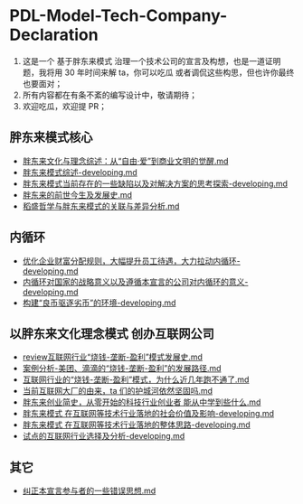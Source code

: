 # PDL-Model-Tech-Company-Declaration
1. 这是一个 基于胖东来模式 治理一个技术公司的宣言及构想，也是一道证明题，我将用 30 年时间来解 ta，你可以吃瓜 或者调侃这些构思，但也许你最终也要面对；
2. 所有内容都在有条不紊的编写设计中，敬请期待；
3. 欢迎吃瓜，欢迎提 PR；

## 胖东来模式核心
- [胖东来文化与理念综述：从“自由·爱”到商业文明的觉醒.md](%E8%83%96%E4%B8%9C%E6%9D%A5%E6%96%87%E5%8C%96%E4%B8%8E%E7%90%86%E5%BF%B5%E7%BB%BC%E8%BF%B0%EF%BC%9A%E4%BB%8E%E2%80%9C%E8%87%AA%E7%94%B1%C2%B7%E7%88%B1%E2%80%9D%E5%88%B0%E5%95%86%E4%B8%9A%E6%96%87%E6%98%8E%E7%9A%84%E8%A7%89%E9%86%92.md)
- [胖东来模式综述-developing.md](%E8%83%96%E4%B8%9C%E6%9D%A5%E6%A8%A1%E5%BC%8F%E7%BB%BC%E8%BF%B0-developing.md)
- [胖东来模式当前存在的一些缺陷以及对解决方案的思考探索-developing.md](%E8%83%96%E4%B8%9C%E6%9D%A5%E6%A8%A1%E5%BC%8F%E5%BD%93%E5%89%8D%E5%AD%98%E5%9C%A8%E7%9A%84%E4%B8%80%E4%BA%9B%E7%BC%BA%E9%99%B7%E4%BB%A5%E5%8F%8A%E5%AF%B9%E8%A7%A3%E5%86%B3%E6%96%B9%E6%A1%88%E7%9A%84%E6%80%9D%E8%80%83%E6%8E%A2%E7%B4%A2-developing.md)
- [胖东来的前世今生及发展史.md](%E8%83%96%E4%B8%9C%E6%9D%A5%E7%9A%84%E5%89%8D%E4%B8%96%E4%BB%8A%E7%94%9F%E5%8F%8A%E5%8F%91%E5%B1%95%E5%8F%B2.md)
- [稻盛哲学与胖东来模式的关联与差异分析.md](%E7%A8%BB%E7%9B%9B%E5%93%B2%E5%AD%A6%E4%B8%8E%E8%83%96%E4%B8%9C%E6%9D%A5%E6%A8%A1%E5%BC%8F%E7%9A%84%E5%85%B3%E8%81%94%E4%B8%8E%E5%B7%AE%E5%BC%82%E5%88%86%E6%9E%90.md)


## 内循环
- [优化企业财富分配规则，大幅提升员工待遇，大力拉动内循环-developing.md](./优化企业财富分配规则，大幅提升员工待遇，大力拉动内循环-developing.md)
- [内循环对国家的战略意义以及遵循本宣言的公司对内循环的意义-developing.md](./内循环对国家的战略意义以及遵循本宣言的公司对内循环的意义-developing.md)
- [构建“良币驱逐劣币”的环境-developing.md](%E6%9E%84%E5%BB%BA%E8%89%AF%E5%B8%81%E9%A9%B1%E9%80%90%E5%8A%A3%E5%B8%81%E7%9A%84%E7%8E%AF%E5%A2%83-developing.md)

## 以胖东来文化理念模式 创办互联网公司
- [review互联网行业“烧钱-垄断-盈利”模式发展史.md](review%E4%BA%92%E8%81%94%E7%BD%91%E8%A1%8C%E4%B8%9A%E2%80%9C%E7%83%A7%E9%92%B1-%E5%9E%84%E6%96%AD-%E7%9B%88%E5%88%A9%E2%80%9D%E6%A8%A1%E5%BC%8F%E5%8F%91%E5%B1%95%E5%8F%B2.md)
- [案例分析-美团、滴滴的“烧钱-垄断-盈利”的发展路径.md](%E6%A1%88%E4%BE%8B%E5%88%86%E6%9E%90-%E7%BE%8E%E5%9B%A2%E3%80%81%E6%BB%B4%E6%BB%B4%E7%9A%84%E2%80%9C%E7%83%A7%E9%92%B1-%E5%9E%84%E6%96%AD-%E7%9B%88%E5%88%A9%E2%80%9D%E7%9A%84%E5%8F%91%E5%B1%95%E8%B7%AF%E5%BE%84.md)
- [互联网行业的“烧钱-垄断-盈利”模式，为什么近几年跑不通了.md](%E4%BA%92%E8%81%94%E7%BD%91%E8%A1%8C%E4%B8%9A%E7%9A%84%E2%80%9C%E7%83%A7%E9%92%B1-%E5%9E%84%E6%96%AD-%E7%9B%88%E5%88%A9%E2%80%9D%E6%A8%A1%E5%BC%8F%EF%BC%8C%E4%B8%BA%E4%BB%80%E4%B9%88%E8%BF%91%E5%87%A0%E5%B9%B4%E8%B7%91%E4%B8%8D%E9%80%9A%E4%BA%86.md)
- [当前互联网大厂的由来，ta 们的护城河依然坚固吗.md](%E5%BD%93%E5%89%8D%E4%BA%92%E8%81%94%E7%BD%91%E5%A4%A7%E5%8E%82%E7%9A%84%E7%94%B1%E6%9D%A5%EF%BC%8Cta%20%E4%BB%AC%E7%9A%84%E6%8A%A4%E5%9F%8E%E6%B2%B3%E4%BE%9D%E7%84%B6%E5%9D%9A%E5%9B%BA%E5%90%97.md)
- [胖东来创业简史，从零开始的科技行业创业者 能从中学到些什么.md](%E8%83%96%E4%B8%9C%E6%9D%A5%E5%88%9B%E4%B8%9A%E7%AE%80%E5%8F%B2%EF%BC%8C%E4%BB%8E%E9%9B%B6%E5%BC%80%E5%A7%8B%E7%9A%84%E7%A7%91%E6%8A%80%E8%A1%8C%E4%B8%9A%E5%88%9B%E4%B8%9A%E8%80%85%20%E8%83%BD%E4%BB%8E%E4%B8%AD%E5%AD%A6%E5%88%B0%E4%BA%9B%E4%BB%80%E4%B9%88.md)
- [胖东来模式 在互联网等技术行业落地的社会价值及影响-developing.md](%E8%83%96%E4%B8%9C%E6%9D%A5%E6%A8%A1%E5%BC%8F%20%E5%9C%A8%E4%BA%92%E8%81%94%E7%BD%91%E7%AD%89%E6%8A%80%E6%9C%AF%E8%A1%8C%E4%B8%9A%E8%90%BD%E5%9C%B0%E7%9A%84%E7%A4%BE%E4%BC%9A%E4%BB%B7%E5%80%BC%E5%8F%8A%E5%BD%B1%E5%93%8D-developing.md)
- [胖东来模式 在互联网等技术行业落地的整体思路-developing.md](%E8%83%96%E4%B8%9C%E6%9D%A5%E6%A8%A1%E5%BC%8F%20%E5%9C%A8%E4%BA%92%E8%81%94%E7%BD%91%E7%AD%89%E6%8A%80%E6%9C%AF%E8%A1%8C%E4%B8%9A%E8%90%BD%E5%9C%B0%E7%9A%84%E6%95%B4%E4%BD%93%E6%80%9D%E8%B7%AF-developing.md)
- [试点的互联网行业选择及分析-developing.md](%E8%AF%95%E7%82%B9%E7%9A%84%E4%BA%92%E8%81%94%E7%BD%91%E8%A1%8C%E4%B8%9A%E9%80%89%E6%8B%A9%E5%8F%8A%E5%88%86%E6%9E%90-developing.md)

## 其它
- [纠正本宣言参与者的一些错误思想.md](./%E7%BA%A0%E6%AD%A3%E6%9C%AC%E5%AE%A3%E8%A8%80%E5%8F%82%E4%B8%8E%E8%80%85%E7%9A%84%E4%B8%80%E4%BA%9B%E9%94%99%E8%AF%AF%E6%80%9D%E6%83%B3.md)





